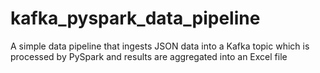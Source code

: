 # kafka_pyspark_data_pipeline
A simple data pipeline that ingests JSON data into a Kafka topic which is processed by PySpark and results are aggregated into an Excel file
